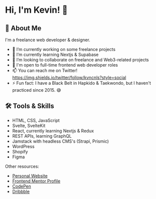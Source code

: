 # Hi, I'm Kevin! 👋

  
## 🚀 About Me
I'm a freelance web developer & designer.

- 🔭 I’m currently working on some freelance projects
- 🌱 I’m currently learning Nextjs & Supabase
- 👯 I’m looking to collaborate on freelance and Web3-related projects
- 💼 I'm open to full-time frontend web developer roles
- 📫 You can reach me on Twitter! https://img.shields.io/twitter/follow/kvncnls?style=social
- ⚡ Fun fact: I have a Black Belt in Hapkido & Taekwondo, but I haven't practiced since 2015. 😅


## 🛠 Tools & Skills

- HTML, CSS, JavaScript
- Svelte, SvelteKit
- React, currently learning Nextjs & Redux
- REST APIs, learning GraphQL
- Jamstack with headless CMS's (Strapi, Prismic)
- WordPress
- Shopify
- Figma


Other resources:
- [Personal Website](https://www.kevincanlas.com/)
- [Frontend Mentor Profile](https://www.frontendmentor.io/profile/kvncnls)
- [CodePen](https://codepen.io/kvncnls)
- [Dribbble](https://dribbble.com/KVNCNLS)
